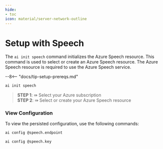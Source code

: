 ```yaml
---
hide:
- toc
icon: material/server-network-outline
---
```


# Setup with Speech

The `ai init speech` command initializes the Azure Speech resource. This command is used to select or create an Azure Speech resource. The Azure Speech resource is required to use the Azure Speech service.

--8<-- "docs/tip-setup-prereqs.md"

```bash title="Select or create Azure Speech resource"
ai init speech
```

> **STEP 1**: ⇛ Select your Azure subscription  
> **STEP 2**: ⇛ Select or create your Azure Speech resource  

### View Configuration

To view the persisted configuration, use the following commands:

```bash title="Get speech endpoint"
ai config @speech.endpoint
```

```bash title="Get speech key"
ai config @speech.key
```
